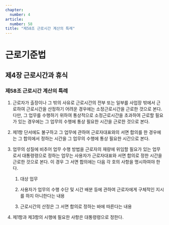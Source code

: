 ```yaml
---
chapter:
  number: 4
article:
  number: 58
title: "제58조 근로시간 계산의 특례"
---
```

# 근로기준법

## 제4장 근로시간과 휴식

### 제58조 근로시간 계산의 특례

1. 근로자가 출장이나 그 밖의 사유로 근로시간의 전부 또는 일부를 사업장 밖에서 근로하여 근로시간을 산정하기 어려운 경우에는 소정근로시간을 근로한 것으로 본다. 다만, 그 업무를 수행하기 위하여 통상적으로 소정근로시간을 초과하여 근로할 필요가 있는 경우에는 그 업무의 수행에 통상 필요한 시간을 근로한 것으로 본다.

2. 제1항 단서에도 불구하고 그 업무에 관하여 근로자대표와의 서면 합의를 한 경우에는 그 합의에서 정하는 시간을 그 업무의 수행에 통상 필요한 시간으로 본다.

3. 업무의 성질에 비추어 업무 수행 방법을 근로자의 재량에 위임할 필요가 있는 업무로서 대통령령으로 정하는 업무는 사용자가 근로자대표와 서면 합의로 정한 시간을 근로한 것으로 본다. 이 경우 그 서면 합의에는 다음 각 호의 사항을 명시하여야 한다.

    1. 대상 업무

    2. 사용자가 업무의 수행 수단 및 시간 배분 등에 관하여 근로자에게 구체적인 지시를 하지 아니한다는 내용

    3. 근로시간의 산정은 그 서면 합의로 정하는 바에 따른다는 내용

4. 제1항과 제3항의 시행에 필요한 사항은 대통령령으로 정한다.
